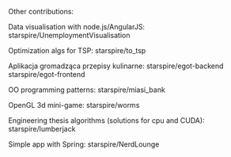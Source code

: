 Other contributions:

Data visualisation with node.js/AngularJS:
starspire/UnemploymentVisualisation

Optimization algs for TSP:
starspire/to_tsp

Aplikacja gromadząca przepisy kulinarne:
starspire/egot-backend
starspire/egot-frontend

OO programming patterns:
starspire/miasi_bank

OpenGL 3d mini-game:
starspire/worms

Engineering thesis algorithms (solutions for cpu and CUDA):
starspire/lumberjack

Simple app with Spring:
starspire/NerdLounge
